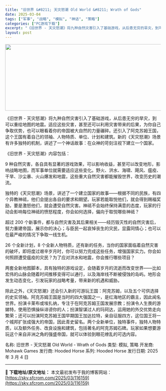 ```yaml
---
title: "旧世界 &#8211; 天灾怒潮 Old World &#8211; Wrath of Gods"
date: 2025-03-04
tags: ["军事", "战略", "模拟", "神话", "策略"]
categories: ["PC游戏下载"]
excerpt: "《旧世界 - 天灾怒潮》将九种自然灾害引入了基础游戏，从后患无穷的旱灾，到可以重绘地图的地震。适应这些灾害，甚至还可以利用灾害带来的后果，为你自己争取优势，也可以眼看着你的帝国被大自然的力量碾碎。还引入了阿克苏姆王国，这个王国有着自己的领袖、人物特质、单位、计划和建筑。新的《天灾怒潮》场景有许多独特&hellip;"
layout: post
---
```


<img class="aligncenter size-full wp-image-116160" src="https://sky.sfcrom.com/wp-content/uploads/2025/03/2025030402034855.webp" alt="" width="660" height="215" />

《旧世界 - 天灾怒潮》将九种自然灾害引入了基础游戏，从后患无穷的旱灾，到可以重绘地图的地震。适应这些灾害，甚至还可以利用灾害带来的后果，为你自己争取优势，也可以眼看着你的帝国被大自然的力量碾碎。还引入了阿克苏姆王国，这个王国有着自己的领袖、人物特质、单位、计划和建筑。新的《天灾怒潮》场景有许多独特的机制，讲述了一个神话故事：在众神的苛刻注视下建立一个国家。

《旧世界 - 天灾怒潮》内容包括：

9 种自然灾害，各自具有显著的游戏效果，可以影响收益，甚至可以改变地形，影响战略地图，而军事单位就需要适应这些变化。野火、洪水、海啸、飓风、瘟疫、干旱、沙尘暴、火山爆发和地震，这些重大自然灾害都能摧毁世界，改变历史的潮流。

独特的《天灾怒潮》场景，讲述了一个建立国家的故事——根据不同的民族，有四个异教神祗，他们会提出各自的要求和期望。玩家若能取悦他们，就会得到赐福奖励，要是激怒他们，就会遭受自然灾害。神祗不会始终保持满意的态度，玩家的行动会影响每位神祗的愤怒程度，你会如何选择，偏向于取悦哪些神祗？

超过 200 个新事件，都与自然灾害及其后果相关——经历毁灭性的自然灾害后，努力重建帝国，展示你的决心；与臣民一起哀悼丧生的灾民，显露同情心；也可以在最严峻的情况下争取一线生机。

26 个全新计划，8 个全新人物特质，还有新的任务，当你的国家面临着自然灾害的破坏，即将度过艰辛岁月时，你可以努力完成这些任务，增强国家实力。你会如何照顾遭受瘟疫的灾民？为了应对洪水和地震，你会推行哪些项目？

两套全新地图脚本，具有独特的游戏设定，会随着岁月的流逝而改变世界——比如宏伟的山脉会随着时间推移变得可以通行，以及海岸线不断被侵蚀的岛屿。地形会发生动态变化，引发玩家的战略考量，带来新的机遇和威胁。

除此之外，《天灾怒潮》还会引入新的可游玩王国：阿克苏姆，以及五个可供选择的史实领袖。阿克苏姆王国是当时的四大强国之一，是红海地区的霸主，因此闻名世界。扮演卡莱布或埃扎纳，专注于在阿克苏姆王国发展宗教；扮演令人生畏的游娣特，使用恐惧操纵诽谤你的人；扮演智谋过人的玛珂达，运用她的外交优势走向繁荣；还可以扮演阿克苏姆王国早期国王加达拉特，亲自征服四方，这位国王将一个城邦扩张成强大的帝国，因此青史留名。两个全新单位，独特事件，独特人物特质，以及额外任务、改良设施和建筑，包括著名的阿克苏姆石碑。玩家如果想要游玩这个来自非洲之角的强盛帝国，就可以体验到眼花缭乱的可选内容。

名称: 旧世界 - 天灾怒潮 Old World - Wrath of Gods
类型: 模拟, 策略
开发商: Mohawk Games
发行商: Hooded Horse
系列: Hooded Horse
发行日期: 2025 年 3 月 4 日

---
📖 **下载地址/原文地址：** 本文最初发布于我的博客网站：[https://sky.sfcrom.com/2025/03/116159](https://sky.sfcrom.com/2025/03/116159)
